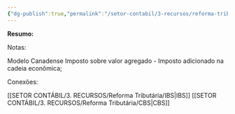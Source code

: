 ```yaml
---
{"dg-publish":true,"permalink":"/setor-contabil/3-recursos/reforma-tributaria/iva-dual/","dgPassFrontmatter":true,"created":"2025-08-14T08:59:56.548-03:00","updated":"2025-08-21T22:13:54.384-03:00"}
---
```


**Resumo:**


Notas:


Modelo Canadense
Imposto sobre valor agregado - Imposto adicionado na cadeia econômica;

Conexões:

[[SETOR CONTÁBIL/3. RECURSOS/Reforma Tributária/IBS\|IBS]]
[[SETOR CONTÁBIL/3. RECURSOS/Reforma Tributária/CBS\|CBS]]